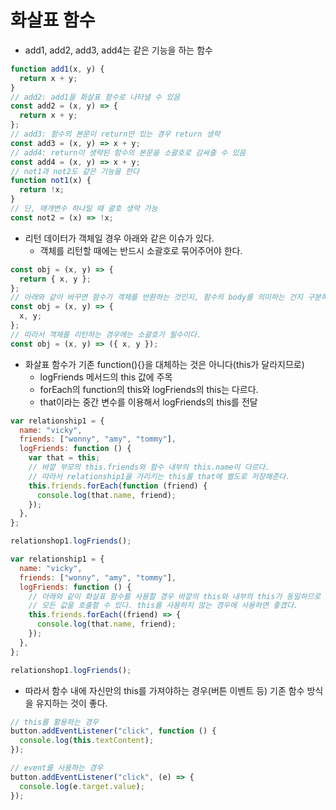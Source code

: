 ﻿# 화살표 함수

- add1, add2, add3, add4는 같은 기능을 하는 함수

```jsx
function add1(x, y) {
  return x + y;
}
// add2: add1을 화살표 함수로 나타낼 수 있음
const add2 = (x, y) => {
  return x + y;
};
// add3: 함수의 본문이 return만 있는 경우 return 생략
const add3 = (x, y) => x + y;
// add4: return이 생략된 함수의 본문을 소괄호로 감싸줄 수 있음
const add4 = (x, y) => x + y;
// not1과 not2도 같은 기능을 한다
function not1(x) {
  return !x;
}
// 단, 매개변수 하나일 때 괄호 생략 가능
const not2 = (x) => !x;
```

- 리턴 데이터가 객체일 경우 아래와 같은 이슈가 있다.
  - 객체를 리턴할 때에는 반드시 소괄호로 묶어주어야 한다.

```jsx
const obj = (x, y) => {
  return { x, y };
};
// 아래와 같이 바꾸면 함수가 객체를 반환하는 것인지, 함수의 body를 의미하는 건지 구분하지 못한다.
const obj = (x, y) => {
  x, y;
};
// 따라서 객체를 리턴하는 경우에는 소괄호가 필수이다.
const obj = (x, y) => ({ x, y });
```

- 화살표 함수가 기존 function(){}을 대체하는 것은 아니다(this가 달라지므로)
  - logFriends 메서드의 this 값에 주목
  - forEach의 function의 this와 logFriends의 this는 다르다.
  - that이라는 중간 변수를 이용해서 logFriends의 this를 전달

```jsx
var relationship1 = {
  name: "vicky",
  friends: ["wonny", "amy", "tommy"],
  logFriends: function () {
    var that = this;
    // 바깥 부모의 this.friends와 함수 내부의 this.name이 다르다.
    // 따라서 relationship1을 가리키는 this를 that에 별도로 저장해준다.
    this.friends.forEach(function (friend) {
      console.log(that.name, friend);
    });
  },
};

relationshop1.logFriends();
```

```jsx
var relationship1 = {
  name: "vicky",
  friends: ["wonny", "amy", "tommy"],
  logFriends: function () {
    // 아래와 같이 화살표 함수를 사용할 경우 바깥의 this와 내부의 this가 동일하므로
    // 모든 값을 호출할 수 있다. this를 사용하지 않는 경우에 사용하면 좋겠다.
    this.friends.forEach((friend) => {
      console.log(that.name, friend);
    });
  },
};

relationshop1.logFriends();
```

- 따라서 함수 내에 자신만의 this를 가져야하는 경우(버튼 이벤트 등) 기존 함수 방식을 유지하는 것이 좋다.

```jsx
// this를 활용하는 경우
button.addEventListener("click", function () {
  console.log(this.textContent);
});

// event를 사용하는 경우
button.addEventListener("click", (e) => {
  console.log(e.target.value);
});
```
